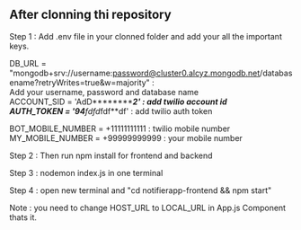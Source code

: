 ## After clonning thi repository

Step 1 : Add .env file in your clonned folder and add your all the important keys. <br/>

DB_URL = "mongodb+srv://username:password@cluster0.alcyz.mongodb.net/databasename?retryWrites=true&w=majority" : <br/>
Add your username, password and database name <br/>
ACCOUNT_SID = 'AdD****************************2'   : add twilio account id  <br/>
AUTH_TOKEN = '94*******************fdfd*fdf**df'   : add twilio auth token  <br/>

BOT_MOBILE_NUMBER = +11111111111  : twilio mobile number <br/>
MY_MOBILE_NUMBER = +99999999999   : your mobile number <br/>

Step 2 : Then run npm install for frontend and backend <br/>

Step 3 : nodemon index.js in one terminal <br/>

Step 4 : open new terminal and "cd notifierapp-frontend && npm start" <br/>

Note : you need to change HOST_URL to LOCAL_URL in App.js Component thats it. <br/>






